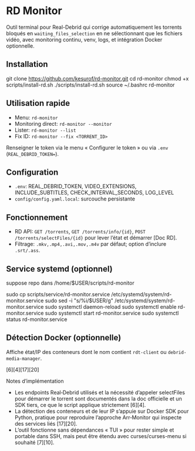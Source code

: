 # RD Monitor

Outil terminal pour Real-Debrid qui corrige automatiquement les torrents bloqués en `waiting_files_selection` en ne sélectionnant que les fichiers vidéo, avec monitoring continu, venv, logs, et intégration Docker optionnelle.

## Installation

git clone https://github.com/kesurof/rd-monitor.git
cd rd-monitor
chmod +x scripts/install-rd.sh
./scripts/install-rd.sh
source ~/.bashrc
rd-monitor


## Utilisation rapide

- Menu: `rd-monitor`
- Monitoring direct: `rd-monitor --monitor`
- Lister: `rd-monitor --list`
- Fix ID: `rd-monitor --fix <TORRENT_ID>`

Renseigner le token via le menu « Configurer le token » ou via `.env` (`REAL_DEBRID_TOKEN=`).

## Configuration

- `.env`: REAL_DEBRID_TOKEN, VIDEO_EXTENSIONS, INCLUDE_SUBTITLES, CHECK_INTERVAL_SECONDS, LOG_LEVEL
- `config/config.yaml.local`: surcouche persistante

## Fonctionnement

- RD API: `GET /torrents`, `GET /torrents/info/{id}`, `POST /torrents/selectFiles/{id}` pour lever l’état et démarrer [Doc RD].
- Filtrage: `.mkv,.mp4,.avi,.mov,.m4v` par défaut; option d’inclure `.srt/.ass`.

## Service systemd (optionnel)

suppose repo dans /home/$USER/scripts/rd-monitor

sudo cp scripts/service/rd-monitor.service /etc/systemd/system/rd-monitor.service
sudo sed -i "s/%i/$USER/g" /etc/systemd/system/rd-monitor.service
sudo systemctl daemon-reload
sudo systemctl enable rd-monitor.service
sudo systemctl start rd-monitor.service
sudo systemctl status rd-monitor.service


## Détection Docker (optionnelle)

Affiche état/IP des conteneurs dont le nom contient `rdt-client` ou `debrid-media-manager`.


[6][4][17][20]

Notes d’implémentation
- Les endpoints Real‑Debrid utilisés et la nécessité d’appeler selectFiles pour démarrer le torrent sont documentés dans la doc officielle et un SDK tiers, ce que le script applique strictement [6][4].  
- La détection des conteneurs et de leur IP s’appuie sur Docker SDK pour Python, pratique pour reproduire l’approche Arr‑Monitor qui inspecte des services liés [17][20].  
- L’outil fonctionne sans dépendances « TUI » pour rester simple et portable dans SSH, mais peut être étendu avec curses/curses-menu si souhaité [7][10].
